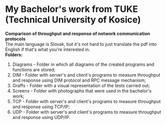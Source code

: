 # My Bachelor's work from TUKE (Technical University of Kosice)
**Comparison of throughput and response of network communication protocols**  
The main language is Slovak, but it's not hard to just translate the pdf into English if that's what you're interested in.  
**Folders:**
1. Diagrams - Folder in which all diagrams of the created programs and functions are stored;
2. DIM - Folder with server's and client's programs to measure throughput and response using DIM protocol and RPC message mechanism;
3. Graffs - Folder with a visual representation of the tests carried out;
4. Screens - Folder with photographs that were used in the bachelor's work;
5. TCP - Folder with server's and client's programs to measure throughput and response using TCP/IP;
6. UDP - Folder with server's and client's programs to measure throughput and response using UDP/IP.
